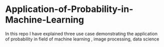 # Application-of-Probability-in-Machine-Learning
In this repo I have explained three use case demonstrating the application of probability in field of machine learning , image processing,  data science
